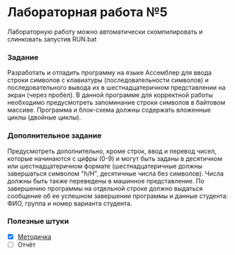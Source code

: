 # Лабораторная работа №5

Лабораторную работу можно автоматически скомпилировать и слинковать запустив RUN.bat

### Задание

Разработать и отладить программу на языке Ассемблер для ввода строки символов с клавиатуры (последовательности символов) и последовательного вывода их в шестнадцатеричном представлении на экран (через пробел). В данной программе для корректной работы необходимо предусмотреть запоминание строки символов в байтовом массиве. Программа и блок-схема должны содержать вложенные циклы (двойные циклы).

### Дополнительное задание

Предусмотреть дополнительно, кроме строк, ввод и перевод чисел, которые начинаются с цифры (0-9) и могут быть заданы в десятичном или шестнадцатеричном формате (шестнадцатеричные должны завершаться символом "h/H", десятичные числа без символов). Числа должны быть также переведены в машинное представление. По завершению программы на отдельной строке должно выдаться сообщение об ее успешном завершении программы и данные студента: ФИО, группа и номер варианта студента.

### Полезные штуки
- [x] [Методичка](https://github.com/bestK1ngArthur/IU5/blob/master/4%20%D1%81%D0%B5%D0%BC%D0%B5%D1%81%D1%82%D1%80/%D0%A1%D0%B8%D1%81%D1%82%D0%B5%D0%BC%D0%BD%D0%BE%D0%B5%20%D0%BF%D1%80%D0%BE%D0%B3%D1%80%D0%B0%D0%BC%D0%BC%D0%B8%D1%80%D0%BE%D0%B2%D0%B0%D0%BD%D0%B8%D0%B5/Lab3/Description.pdf)
- [ ] Отчёт
